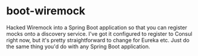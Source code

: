 # boot-wiremock
Hacked Wiremock into a Spring Boot application so that you can register mocks onto a discovery service. I've got it configured to register to Consul right now, but it's pretty straightforward to change for Eureka etc. Just do the same thing you'd do with any Spring Boot application.
